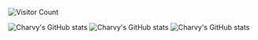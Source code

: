 ![Visitor Count](https://profile-counter.glitch.me/{CharvyJain}/count.svg)

[1.1]: http://i.imgur.com/tXSoThF.png (twitter icon with padding)
[2.1]: http://i.imgur.com/0o48UoR.png (github icon with padding)

![Charvy's GitHub stats](https://github-readme-stats.vercel.app/api?username=CharvyJain&count_private=true)
![Charvy's GitHub stats](https://github-readme-stats.vercel.app/api?username=CharvyJain&show_icons=true)
![Charvy's GitHub stats](https://github-readme-stats.vercel.app/api?username=CharvyJain&show_icons=true&theme=radical)

